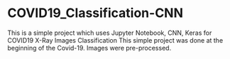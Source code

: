 # COVID19_Classification-CNN
This is a simple project which uses Jupyter Notebook, CNN, Keras for COVID19 X-Ray Images Classification
This simple project was done at the beginning of the Covid-19. Images were pre-processed.
